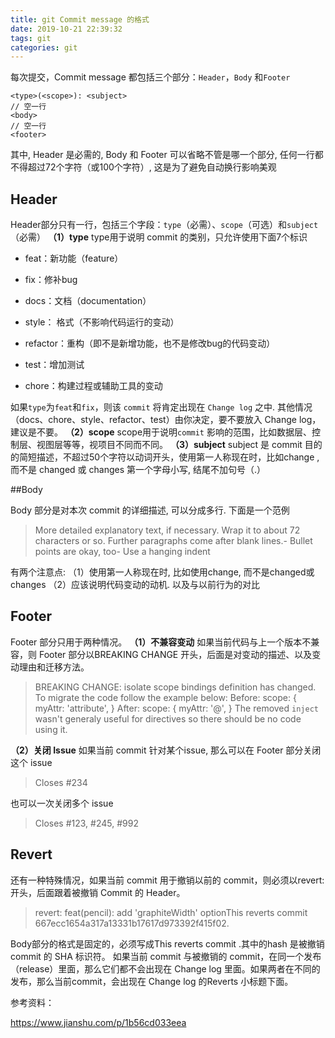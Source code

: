 ```yaml
---
title: git Commit message 的格式
date: 2019-10-21 22:39:32
tags: git
categories: git
---
```


每次提交，Commit message 都包括三个部分：`Header`，`Body` 和`Footer`
```
<type>(<scope>): <subject>
// 空一行
<body>
// 空一行
<footer>
```


其中, Header 是必需的, Body 和 Footer 可以省略不管是哪一个部分, 任何一行都不得超过72个字符（或100个字符）, 这是为了避免自动换行影响美观

## Header

Header部分只有一行，包括三个字段：`type`（必需）、`scope`（可选）和`subject`（必需）
**（1）type**
type用于说明 commit 的类别，只允许使用下面7个标识

- feat：新功能（feature）

- fix：修补bug

- docs：文档（documentation）

- style： 格式（不影响代码运行的变动）

- refactor：重构（即不是新增功能，也不是修改bug的代码变动）

- test：增加测试

- chore：构建过程或辅助工具的变动

如果`type`为`feat`和`fix`，则该 `commit` 将肯定出现在 `Change log` 之中. 其他情况（docs、chore、style、refactor、test）由你决定，要不要放入 Change log，建议是不要。
**（2）scope**
scope用于说明`commit` 影响的范围，比如数据层、控制层、视图层等等，视项目不同而不同。
**（3）subject**
subject 是 commit 目的的简短描述，不超过50个字符以动词开头，使用第一人称现在时，比如change , 而不是 changed 或 changes 第一个字母小写, 结尾不加句号（.）

##Body

Body 部分是对本次 commit 的详细描述, 可以分成多行. 下面是一个范例

> More detailed explanatory text, if necessary. Wrap it to about 72 characters or so. Further paragraphs come after blank lines.- Bullet points are okay, too- Use a hanging indent

有两个注意点:
（1）使用第一人称现在时, 比如使用change, 而不是changed或changes
（2）应该说明代码变动的动机. 以及与以前行为的对比

##  Footer

Footer 部分只用于两种情况。
**（1）不兼容变动**
如果当前代码与上一个版本不兼容，则 Footer 部分以BREAKING CHANGE
开头，后面是对变动的描述、以及变动理由和迁移方法。

> BREAKING CHANGE: isolate scope bindings definition has changed. To migrate the code follow the example below: Before: scope: { myAttr: 'attribute', } After: scope: { myAttr: '@', } The removed `inject` wasn't generaly useful for directives so there should be no code using it.

**（2）关闭 Issue**
如果当前 commit 针对某个issue, 那么可以在 Footer 部分关闭这个 issue

> Closes #234

也可以一次关闭多个 issue

> Closes #123, #245, #992

##  Revert

还有一种特殊情况，如果当前 commit 用于撤销以前的 commit，则必须以revert:开头，后面跟着被撤销 Commit 的 Header。

> revert: feat(pencil): add 'graphiteWidth' optionThis reverts commit 667ecc1654a317a13331b17617d973392f415f02.

Body部分的格式是固定的，必须写成This reverts commit <hash>.其中的hash 是被撤销 commit 的 SHA 标识符。
如果当前 commit 与被撤销的 commit，在同一个发布（release）里面，那么它们都不会出现在 Change log 里面。如果两者在不同的发布，那么当前commit，会出现在 Change log 的Reverts 小标题下面。





参考资料：

https://www.jianshu.com/p/1b56cd033eea

